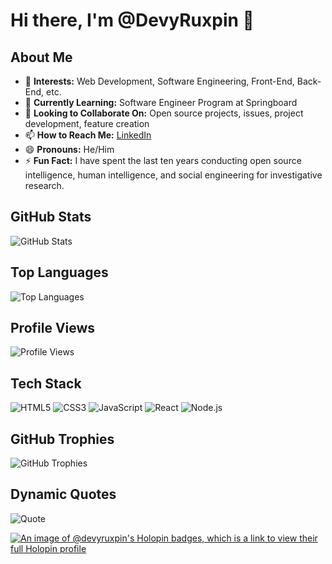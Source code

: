 # Hi there, I'm @DevyRuxpin 👋

## About Me
- 👀 **Interests:** Web Development, Software Engineering, Front-End, Back-End, etc.
- 🌱 **Currently Learning:** Software Engineer Program at Springboard
- 💞️ **Looking to Collaborate On:** Open source projects, issues, project development, feature creation
- 📫 **How to Reach Me:** [LinkedIn](https://www.linkedin.com/in/marc-harriman-ba6531302/)
- 😄 **Pronouns:** He/Him
- ⚡ **Fun Fact:** I have spent the last ten years conducting open source intelligence, human intelligence, and social engineering for investigative research.

## GitHub Stats
![GitHub Stats](https://github-readme-stats.vercel.app/api?username=DevyRuxpin&show_icons=true&theme=radical)

## Top Languages
![Top Languages](https://github-readme-stats.vercel.app/api/top-langs/?username=DevyRuxpin&layout=compact&theme=radical)

## Profile Views
![Profile Views](https://komarev.com/ghpvc/?username=DevyRuxpin&color=blueviolet)


## Tech Stack
![HTML5](https://img.shields.io/badge/-HTML5-E34F26?style=flat-square&logo=html5&logoColor=white)
![CSS3](https://img.shields.io/badge/-CSS3-1572B6?style=flat-square&logo=css3)
![JavaScript](https://img.shields.io/badge/-JavaScript-F7DF1E?style=flat-square&logo=javascript&logoColor=black)
![React](https://img.shields.io/badge/-React-61DAFB?style=flat-square&logo=react&logoColor=black)
![Node.js](https://img.shields.io/badge/-Node.js-339933?style=flat-square&logo=node.js&logoColor=white)

## GitHub Trophies
![GitHub Trophies](https://github-profile-trophy.vercel.app/?username=DevyRuxpin&theme=radical)



## Dynamic Quotes
![Quote](https://quotes-github-readme.vercel.app/api?type=horizontal&theme=radical)


[![An image of @devyruxpin's Holopin badges, which is a link to view their full Holopin profile](https://holopin.me/devyruxpin)](https://holopin.io/@devyruxpin)





